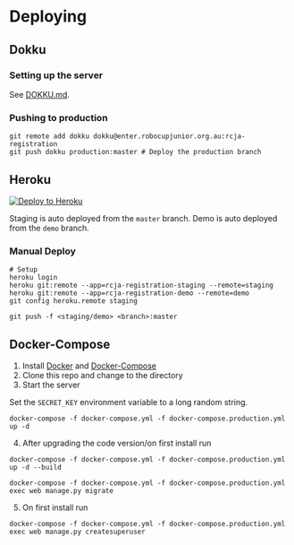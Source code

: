# Deploying

## Dokku

### Setting up the server

See [DOKKU.md](DOKKU.md).

### Pushing to production

```
git remote add dokku dokku@enter.robocupjunior.org.au:rcja-registration
git push dokku production:master # Deploy the production branch
```

## Heroku

[![Deploy to Heroku](https://www.herokucdn.com/deploy/button.svg)](https://heroku.com/deploy)

Staging is auto deployed from the `master` branch. Demo is auto deployed from the `demo` branch.

### Manual Deploy
```
# Setup
heroku login
heroku git:remote --app=rcja-registration-staging --remote=staging
heroku git:remote --app=rcja-registration-demo --remote=demo
git config heroku.remote staging

git push -f <staging/demo> <branch>:master
```

## Docker-Compose

1. Install [Docker](https://docs.docker.com/install/linux/docker-ce/ubuntu/#install-using-the-convenience-script) and [Docker-Compose](https://docs.docker.com/compose/install/)
2. Clone this repo and change to the directory
3. Start the server

Set the `SECRET_KEY` environment variable to a long random string.
```
docker-compose -f docker-compose.yml -f docker-compose.production.yml up -d
```
4. After upgrading the code version/on first install run
```
docker-compose -f docker-compose.yml -f docker-compose.production.yml up -d --build

docker-compose -f docker-compose.yml -f docker-compose.production.yml exec web manage.py migrate
```
5. On first install run
```
docker-compose -f docker-compose.yml -f docker-compose.production.yml exec web manage.py createsuperuser
```
